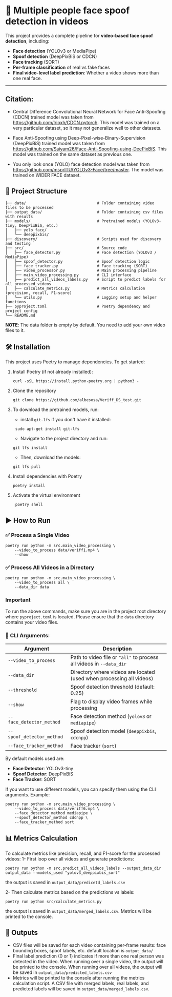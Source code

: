 # 🎥 Multiple people face spoof detection in videos

This project provides a complete pipeline for **video-based face spoof detection**, including:

- **Face detection** (YOLOv3 or MediaPipe)
- **Spoof detection** (DeepPixBiS or CDCN)
- **Face tracking** (SORT)
- **Per-frame classification** of real vs fake faces
- **Final video-level label prediction**: Whether a video shows more than one real face.

---

## Citation:
- Central Difference Convolutional Neural Network for Face Anti-Spoofing (CDCN) trained model
was taken from https://github.com/lrioxh/CDCN.pytorch. This model was trained 
on a very particular dataset, so it may not generalize well to other datasets.

- Face Anti-Spoofing using Deep-Pixel-wise-Binary-Supervision (DeepPixBiS) trained model was taken 
from https://github.com/Saiyam26/Face-Anti-Spoofing-using-DeePixBiS. This model was trained 
on the same dataset as previous one.

- You only look once (YOLO) face detection model was taken from 
https://github.com/msprITU/YOLOv3-Face/tree/master. The model was trained on WIDER FACE dataset.

## 📁 Project Structure
```
├── data/                               # Folder containing video files to be processed
├── output_data/                        # Folder containing csv files with results
├── models/                             # Pretrained models (YOLOv3-tiny, DeepPixBiS, etc.)
│   ├── yolo_face/
│   └── deeppixbis/
├── discovery/                          # Scripts used for discovery and testing 
├── src/                                # Source code
│   ├── face_detector.py                # Face detection (YOLOv3 / MediaPipe)
│   ├── spoof_detector.py               # Spoof detection logic
│   ├── face_tracker.py                 # Face tracking (SORT)
│   ├── video_processor.py              # Main processing pipeline
│   ├── main_video_processing.py        # CLI interface
│   ├── predict_all_videos_labels.py    # Script to predict labels for all processed videos    
│   ├── calculate_metrics.py            # Metrics calculation (precision, recall, F1-score)
│   └── utils.py                        # Logging setup and helper functions
├── pyproject.toml                      # Poetry dependency and project config
└── README.md
```
**NOTE**: The data folder is empty by default. You need to add your own video files to it.

## 🛠 Installation
This project uses Poetry to manage dependencies.
To get started:

1. Install Poetry (if not already installed):
   ```
   curl -sSL https://install.python-poetry.org | python3 -
   ```
2. Clone the repository
    ```
    git clone https://github.com/albesosa/Veriff_DS_test.git
    ```
3. To download the pretrained models, run:
   - install `git-lfs` if you don't have it installed:
    ```
     sudo apt-get install git-lfs
    ```
   - Navigate to the project directory and run:
    ```
    git lfs install
    ```
   - Then, download the models:
    ```
    git lfs pull
    ```
   
3. Install dependencies with Poetry
   ```
   poetry install
   ```
4. Activate the virtual environment
   ```
    poetry shell
    ```
   
## ▶️ How to Run

### ✅ Process a Single Video
```
poetry run python -m src.main_video_processing \
    --video_to_process data/veriff1.mp4 \
    --show
```
### ✅ Process All Videos in a Directory
```
poetry run python -m src.main_video_processing \
    --video_to_process all \
    --data_dir data
```

### Important
To run the above commands, make sure you are in the project root 
directory where `pyproject.toml` is located. Please ensure that the 
`data` directory contains your video files.

### 🧠 CLI Arguments:
| Argument                  | Description                                                          |
| ------------------------- | -------------------------------------------------------------------- |
| `--video_to_process`      | Path to video file or `"all"` to process all videos in `--data_dir`  |
| `--data_dir`              | Directory where videos are located (used when processing all videos) |
| `--threshold`             | Spoof detection threshold (default: 0.25)                            |
| `--show`                  | Flag to display video frames while processing                        |
| `--face_detector_method`  | Face detection method (`yolov3` or `mediapipe`)                      |
| `--spoof_detector_method` | Spoof detection model (`deeppixbis`, `cdcnpp`)                       |
| `--face_tracker_method`   | Face tracker (`sort`)                                                |



By default models used are:
- **Face Detector**: YOLOv3-tiny
- **Spoof Detector**: DeepPixBiS
- **Face Tracker**: SORT

If you want to use different models, you can specify them using the CLI arguments.
Example:
```
poetry run python -m src.main_video_processing \
    --video_to_process data/veriff6.mp4 \
    --face_detector_method mediapipe \
    --spoof_detector_method cdcnpp \
    --face_tracker_method sort
```

## 📊 Metrics Calculation

To calculate metrics like precision, recall, and F1-score for the processed videos:
1- First loop over all videos and generate predictions:
```
poetry run python -m src.predict_all_videos_labels --output_data_dir output_data --models_used "yolov3_deeppixbis_sort"
```
the output is saved in `output_data/predicetd_labels.csv`

2- Then calculate metrics based on the predictions vs labels:
```
poetry run python src/calculate_metrics.py
```
the output is saved in `output_data/merged_labels.csv`. Metrics will be printed to the console.


## 💾 Outputs
- CSV files will be saved for each video containing per-frame results: face bounding boxes, spoof labels, etc.
default location is `output_data/`
- Final label prediction (0 or 1) indicates if more than one real person was detected in the video.
When running over a single video, the output will be printed to the console.
When running over all videos, the output will be saved in `output_data/predicted_labels.csv`
- Metrics will be printed to the console after running the metrics calculation script. 
A CSV file with merged labels, real labels, and predicted labels will be saved in `output_data/merged_labels.csv`.


